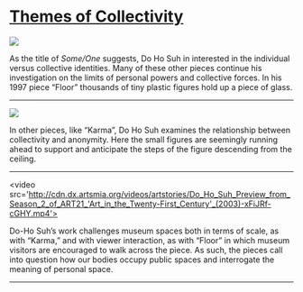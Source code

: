 # [Themes of Collectivity](http://artstories.artsmia.org/#/stories/1080)

![](http://cdn.dx.artsmia.org/thumbs/tn_null.jpg)

As the title of *Some/One* suggests, Do Ho Suh in interested in the individual versus collective identities. Many of these other pieces continue his investigation on the limits of personal powers and collective forces. In his 1997 piece “Floor” thousands of tiny plastic figures hold up a piece of glass.

---

![](http://cdn.dx.artsmia.org/thumbs/tn_null.jpg)

In other pieces, like “Karma”, Do Ho Suh examines the relationship between collectivity and anonymity. Here the small figures are seemingly running ahead to support and anticipate the steps of the figure descending from the ceiling. 

---

<video src='http://cdn.dx.artsmia.org/videos/artstories/Do_Ho_Suh_Preview_from_Season_2_of_ART21_'Art_in_the_Twenty-First_Century'_(2003)-xFiJRf-cGHY.mp4'></video>

Do-Ho Suh’s work challenges museum spaces both in terms of scale, as with “Karma,” and with viewer interaction, as with “Floor” in which museum visitors are encouraged to walk across the piece. As such, the pieces call into question how our bodies occupy public spaces and interrogate the meaning of personal space.

---
